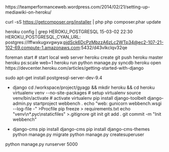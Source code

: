 
<mediawiki>
https://teamperformanceweb.wordpress.com/2014/02/21/setting-up-mediawiki-on-heroku/

curl -sS https://getcomposer.org/installer | php
php composer.phar update

heroku config | grep HEROKU_POSTGRESQL                  15-03-02 22:30
HEROKU_POSTGRESQL_CYAN_URL: postgres://lffwxkugxvgwya:pjdSck6DcPzMbzzA6zLc2WTp34@ec2-107-21-102-69.compute-1.amazonaws.com:5432/d43vlkclqv32qe

</mediawiki>

<local>
foreman start  # start local web server
</local>

<remote>
heroku create
git push heroku master
heroku ps:scale web=1
heroku run python manage.py syncdb
heroku open

</remote>

<django>
https://devcenter.heroku.com/articles/getting-started-with-django

sudo apt-get install postgresql-server-dev-9.4

* django
cd /workspace/project/gyagp && mkdir heroku && cd heroku
virtualenv venv --no-site-packages  # setup virtualenv
source venv/bin/activate  # activate virtualenv
pip install django-toolbelt
django-admin.py startproject webbench .
echo "web: gunicorn webbench.wsgi --log-file -" >Procfile
pip freeze > requirements.txt
echo "venv\n*.pyc\nstaticfiles" >.gitignore
git init
git add .
git commit -m "Init webbench"

* django-cms
pip install django-cms
pip install django-cms-themes
python manage.py migrate
python manage.py createsuperuser

python manage.py runserver 5000


</django>